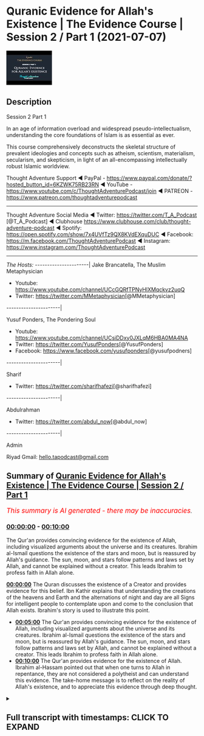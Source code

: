 # Quranic Evidence for Allah's Existence | The Evidence Course | Session 2 / Part 1 (2021-07-07)

![alt Quranic Evidence for Allah's Existence | The Evidence Course | Session 2 / Part 1](MULVQnMHfEk.jpg "Quranic Evidence for Allah's Existence | The Evidence Course | Session 2 / Part 1")

## Description

Session 2 Part 1

In an age of information overload and widespread pseudo-intellectualism, understanding the core foundations of Islam is as essential as ever. 

This course comprehensively deconstructs the skeletal structure of prevalent ideologies and concepts such as atheism, scientism, materialism, secularism, and skepticism, in light of an all-encompassing intellectually robust Islamic worldview.

Thought Adventure Support
◄ PayPal - https://www.paypal.com/donate/?hosted_button_id=6KZWK75RB23RN 
◄ YouTube - https://www.youtube.com/c/ThoughtAdventurePodcast/join
◄ PATREON - https://www.patreon.com/thoughtadventurepodcast
____________________________________________________________________

Thought Adventure Social Media
◄ Twitter: https://twitter.com/T_A_Podcast​​ [@T_A_Podcast]
◄ Clubhouse https://www.clubhouse.com/club/thought-adventure-podcast
◄ Spotify: https://open.spotify.com/show/7x4UVfTz9QX8KVdEXquDUC
◄ Facebook: https://m.facebook.com/ThoughtAdventurePodcast
◄ Instagram: https://www.instagram.com/ThoughtAdventurePodcast​

----------------------------------------------------------------

*The Hosts:*
----------------------|
Jake Brancatella, The Muslim Metaphysician

- Youtube: https://www.youtube.com/channel/UCcGQRfTPNyHlXMqckvz2uqQ
- Twitter:  https://twitter.com/MMetaphysician​​ [@MMetaphysician]

----------------------|

Yusuf Ponders, The Pondering Soul

- Youtube: https://www.youtube.com/channel/UCsiDDxy0JXLqM6HBA0MA4NA
- Twitter: https://twitter.com/YusufPonders​​ [@YusufPonders]
- Facebook: https://www.facebook.com/yusufponders​ [@yusufpodners]

----------------------|

Sharif

- Twitter: https://twitter.com/sharifhafezi​​ [@sharifhafezi]

----------------------|

Abdulrahman

- Twitter: https://twitter.com/abdul_now​ [@abdul_now]

----------------------|

Admin

Riyad 
Gmail: hello.tapodcast@gmail.com

## Summary of [Quranic Evidence for Allah's Existence | The Evidence Course | Session 2 / Part 1](https://www.youtube.com/watch?v=MULVQnMHfEk)


*<span style="color:red; font-size:125%">This summary is AI generated - there may be inaccuracies</span>. [](/)*

### [00:00:00](https://www.youtube.com/watch?v=MULVQnMHfEk&t=0) - [00:10:00](https://www.youtube.com/watch?v=MULVQnMHfEk&t=600)

The Qur'an provides convincing evidence for the existence of Allah, including visualized arguments about the universe and its creatures. Ibrahim al-Ismail questions the existence of the stars and moon, but is reassured by Allah's guidance. The sun, moon, and stars follow patterns and laws set by Allah, and cannot be explained without a creator. This leads Ibrahim to profess faith in Allah alone.

**[00:00:00](https://www.youtube.com/watch?v=MULVQnMHfEk&t=0)** The Quran discusses the existence of a Creator and provides evidence for this belief. Ibn Kathir explains that understanding the creations of the heavens and Earth and the alternations of night and day are all Signs for intelligent people to contemplate upon and come to the conclusion that Allah exists. Ibrahim's story is used to illustrate this point.
* **[00:05:00](https://www.youtube.com/watch?v=MULVQnMHfEk&t=300)** The Qur'an provides convincing evidence for the existence of Allah, including visualized arguments about the universe and its creatures. Ibrahim al-Ismail questions the existence of the stars and moon, but is reassured by Allah's guidance. The sun, moon, and stars follow patterns and laws set by Allah, and cannot be explained without a creator. This leads Ibrahim to profess faith in Allah alone.
* **[00:10:00](https://www.youtube.com/watch?v=MULVQnMHfEk&t=600)** The Qur'an provides evidence for the existence of Allah. Ibrahim al-Hassam pointed out that when one turns to Allah in repentance, they are not considered a polytheist and can understand this evidence. The take-home message is to reflect on the reality of Allah's existence, and to appreciate this evidence through deep thought.

<details><summary><h2>Full transcript with timestamps: CLICK TO EXPAND</h2></summary>

[0:00:15](https://youtu.be/MULVQnMHfEk?t=15) so in the first section  
[0:00:17](https://youtu.be/MULVQnMHfEk?t=17) we discussed about the importance of  
[0:00:20](https://youtu.be/MULVQnMHfEk?t=20) belief  
[0:00:21](https://youtu.be/MULVQnMHfEk?t=21) the approach and the manner by which we  
[0:00:23](https://youtu.be/MULVQnMHfEk?t=23) approach this question about  
[0:00:25](https://youtu.be/MULVQnMHfEk?t=25) what is our purpose of life we looked at  
[0:00:28](https://youtu.be/MULVQnMHfEk?t=28) the limitations of science in answering  
[0:00:31](https://youtu.be/MULVQnMHfEk?t=31) this question  
[0:00:33](https://youtu.be/MULVQnMHfEk?t=33) and we also looked at the rational  
[0:00:34](https://youtu.be/MULVQnMHfEk?t=34) process by which we can use  
[0:00:37](https://youtu.be/MULVQnMHfEk?t=37) in order to come to this conclusion or  
[0:00:38](https://youtu.be/MULVQnMHfEk?t=38) potentially come to the conclusion  
[0:00:40](https://youtu.be/MULVQnMHfEk?t=40) what is our purpose in life now we're  
[0:00:44](https://youtu.be/MULVQnMHfEk?t=44) going on to discuss  
[0:00:45](https://youtu.be/MULVQnMHfEk?t=45) about does a creator exist and what are  
[0:00:48](https://youtu.be/MULVQnMHfEk?t=48) the various  
[0:00:49](https://youtu.be/MULVQnMHfEk?t=49) evidences and it's important  
[0:00:52](https://youtu.be/MULVQnMHfEk?t=52) from a muslim perspective to understand  
[0:00:55](https://youtu.be/MULVQnMHfEk?t=55) how the quran  
[0:00:56](https://youtu.be/MULVQnMHfEk?t=56) addresses this particular question about  
[0:00:59](https://youtu.be/MULVQnMHfEk?t=59) the existence of allah  
[0:01:02](https://youtu.be/MULVQnMHfEk?t=62) now the quranic approach to this  
[0:01:04](https://youtu.be/MULVQnMHfEk?t=64) question is unique and that's not just  
[0:01:06](https://youtu.be/MULVQnMHfEk?t=66) withstanding the fact that the quran is  
[0:01:09](https://youtu.be/MULVQnMHfEk?t=69) inimitable  
[0:01:10](https://youtu.be/MULVQnMHfEk?t=70) in its linguistic miracle meaning that  
[0:01:12](https://youtu.be/MULVQnMHfEk?t=72) it cannot be matched  
[0:01:13](https://youtu.be/MULVQnMHfEk?t=73) and it's a linguistic miracle because  
[0:01:16](https://youtu.be/MULVQnMHfEk?t=76) the quran  
[0:01:17](https://youtu.be/MULVQnMHfEk?t=77) not only provides ideas that stimulate  
[0:01:20](https://youtu.be/MULVQnMHfEk?t=80) the mind  
[0:01:21](https://youtu.be/MULVQnMHfEk?t=81) but also the quran affects the emotions  
[0:01:26](https://youtu.be/MULVQnMHfEk?t=86) for example allah in the quran states  
[0:01:30](https://youtu.be/MULVQnMHfEk?t=90) in chapter three surah al-imran verse  
[0:01:33](https://youtu.be/MULVQnMHfEk?t=93) 190  
[0:01:34](https://youtu.be/MULVQnMHfEk?t=94) most surely in the creation of the  
[0:01:36](https://youtu.be/MULVQnMHfEk?t=96) heavens and the earth  
[0:01:38](https://youtu.be/MULVQnMHfEk?t=98) and the alternations of the night and  
[0:01:40](https://youtu.be/MULVQnMHfEk?t=100) the day there are signs for men  
[0:01:42](https://youtu.be/MULVQnMHfEk?t=102) of understanding and ibrahim  
[0:01:46](https://youtu.be/MULVQnMHfEk?t=106) of this particular verse he quotes the  
[0:01:49](https://youtu.be/MULVQnMHfEk?t=109) prophet sallallahu alaihi wasallam  
[0:01:53](https://youtu.be/MULVQnMHfEk?t=113) who said woe unto he  
[0:01:56](https://youtu.be/MULVQnMHfEk?t=116) who recites this verse but does not  
[0:01:59](https://youtu.be/MULVQnMHfEk?t=119) contemplate it  
[0:02:01](https://youtu.be/MULVQnMHfEk?t=121) so the verse was saying what it was  
[0:02:03](https://youtu.be/MULVQnMHfEk?t=123) saying indeed in the creations of the  
[0:02:05](https://youtu.be/MULVQnMHfEk?t=125) heavens and the earth  
[0:02:10](https://youtu.be/MULVQnMHfEk?t=130) and the alternations of the night and  
[0:02:12](https://youtu.be/MULVQnMHfEk?t=132) the day the change  
[0:02:14](https://youtu.be/MULVQnMHfEk?t=134) that we see around us that these  
[0:02:17](https://youtu.be/MULVQnMHfEk?t=137) are signs for a people of  
[0:02:21](https://youtu.be/MULVQnMHfEk?t=141) thinking  
[0:02:24](https://youtu.be/MULVQnMHfEk?t=144) and you know just the point about this  
[0:02:27](https://youtu.be/MULVQnMHfEk?t=147) word  
[0:02:28](https://youtu.be/MULVQnMHfEk?t=148) the people of thinking the word al-bab  
[0:02:31](https://youtu.be/MULVQnMHfEk?t=151) it comes linguistically  
[0:02:32](https://youtu.be/MULVQnMHfEk?t=152) from the word which means to go to the  
[0:02:35](https://youtu.be/MULVQnMHfEk?t=155) very inner  
[0:02:36](https://youtu.be/MULVQnMHfEk?t=156) core of the fruit so when it says that  
[0:02:39](https://youtu.be/MULVQnMHfEk?t=159) understanding the creations of the  
[0:02:41](https://youtu.be/MULVQnMHfEk?t=161) heavens and the earth  
[0:02:43](https://youtu.be/MULVQnMHfEk?t=163) really thinking about it contemplating  
[0:02:45](https://youtu.be/MULVQnMHfEk?t=165) about it  
[0:02:46](https://youtu.be/MULVQnMHfEk?t=166) all the alternations of night and day  
[0:02:48](https://youtu.be/MULVQnMHfEk?t=168) the changes that we  
[0:02:50](https://youtu.be/MULVQnMHfEk?t=170) see within the universe if you really  
[0:02:53](https://youtu.be/MULVQnMHfEk?t=173) think going to the  
[0:02:54](https://youtu.be/MULVQnMHfEk?t=174) deep understanding a deep enlightened  
[0:02:57](https://youtu.be/MULVQnMHfEk?t=177) approach to this  
[0:02:59](https://youtu.be/MULVQnMHfEk?t=179) that there are signs for people signs  
[0:03:02](https://youtu.be/MULVQnMHfEk?t=182) for what  
[0:03:03](https://youtu.be/MULVQnMHfEk?t=183) for the existence of allah  
[0:03:06](https://youtu.be/MULVQnMHfEk?t=186) and so this is why the prophet  
[0:03:09](https://youtu.be/MULVQnMHfEk?t=189) sallallahu alaihi wasallam  
[0:03:11](https://youtu.be/MULVQnMHfEk?t=191) said woe unto the one who recites it but  
[0:03:14](https://youtu.be/MULVQnMHfEk?t=194) does not contemplate it  
[0:03:15](https://youtu.be/MULVQnMHfEk?t=195) contemplate upon the verse and what the  
[0:03:18](https://youtu.be/MULVQnMHfEk?t=198) verse is telling us to contemplate upon  
[0:03:20](https://youtu.be/MULVQnMHfEk?t=200) which is the creation the universe  
[0:03:22](https://youtu.be/MULVQnMHfEk?t=202) around us  
[0:03:24](https://youtu.be/MULVQnMHfEk?t=204) hence the quran calls upon humanity to  
[0:03:28](https://youtu.be/MULVQnMHfEk?t=208) contemplate upon the universe  
[0:03:29](https://youtu.be/MULVQnMHfEk?t=209) and what it contains and it is through  
[0:03:31](https://youtu.be/MULVQnMHfEk?t=211) this deep reflection  
[0:03:33](https://youtu.be/MULVQnMHfEk?t=213) this deep study that we will come to the  
[0:03:35](https://youtu.be/MULVQnMHfEk?t=215) conclusion  
[0:03:36](https://youtu.be/MULVQnMHfEk?t=216) about the existence of one absolute  
[0:03:38](https://youtu.be/MULVQnMHfEk?t=218) creator allah  
[0:03:40](https://youtu.be/MULVQnMHfEk?t=220) this forms therefore part of the quranic  
[0:03:43](https://youtu.be/MULVQnMHfEk?t=223) method or the the quranic method  
[0:03:45](https://youtu.be/MULVQnMHfEk?t=225) in approaching the belief in the creator  
[0:03:47](https://youtu.be/MULVQnMHfEk?t=227) as ibn kathy goes on to state about that  
[0:03:50](https://youtu.be/MULVQnMHfEk?t=230) verse of quran  
[0:03:51](https://youtu.be/MULVQnMHfEk?t=231) where he says referring to the part of  
[0:03:53](https://youtu.be/MULVQnMHfEk?t=233) the ayah that states  
[0:03:56](https://youtu.be/MULVQnMHfEk?t=236) there are indeed that these are  
[0:04:00](https://youtu.be/MULVQnMHfEk?t=240) for indeed signs of men of understanding  
[0:04:02](https://youtu.be/MULVQnMHfEk?t=242) he says referring to the intelligent  
[0:04:05](https://youtu.be/MULVQnMHfEk?t=245) sound rational minds that contemplate  
[0:04:08](https://youtu.be/MULVQnMHfEk?t=248) about the true reality of things  
[0:04:10](https://youtu.be/MULVQnMHfEk?t=250) unlike the deaf and the mute who do not  
[0:04:12](https://youtu.be/MULVQnMHfEk?t=252) have sound comprehension  
[0:04:14](https://youtu.be/MULVQnMHfEk?t=254) death in the mute here is meant in a  
[0:04:15](https://youtu.be/MULVQnMHfEk?t=255) metaphorical sense  
[0:04:17](https://youtu.be/MULVQnMHfEk?t=257) so the quran demonstrates that through  
[0:04:19](https://youtu.be/MULVQnMHfEk?t=259) deep enlightened rational thought  
[0:04:21](https://youtu.be/MULVQnMHfEk?t=261) that about the universe through a  
[0:04:24](https://youtu.be/MULVQnMHfEk?t=264) rational comprehension  
[0:04:25](https://youtu.be/MULVQnMHfEk?t=265) about the existence of things around us  
[0:04:27](https://youtu.be/MULVQnMHfEk?t=267) that we can come to the existence  
[0:04:29](https://youtu.be/MULVQnMHfEk?t=269) come to the the knowledge that our  
[0:04:31](https://youtu.be/MULVQnMHfEk?t=271) creator exists  
[0:04:32](https://youtu.be/MULVQnMHfEk?t=272) and that allah dies the originator of  
[0:04:35](https://youtu.be/MULVQnMHfEk?t=275) this universe  
[0:04:36](https://youtu.be/MULVQnMHfEk?t=276) and this is clearly demonstrated in the  
[0:04:39](https://youtu.be/MULVQnMHfEk?t=279) story of ibrahim  
[0:04:42](https://youtu.be/MULVQnMHfEk?t=282) who in the verse of quran chapter number  
[0:04:45](https://youtu.be/MULVQnMHfEk?t=285) 6 verse 74 to 80  
[0:04:48](https://youtu.be/MULVQnMHfEk?t=288) it mentions remember when ibrahim said  
[0:04:51](https://youtu.be/MULVQnMHfEk?t=291) to his  
[0:04:51](https://youtu.be/MULVQnMHfEk?t=291) uh said to azer  
[0:04:55](https://youtu.be/MULVQnMHfEk?t=295) do you take idols for gods surely i see  
[0:04:58](https://youtu.be/MULVQnMHfEk?t=298) you and your people in manifest era  
[0:05:01](https://youtu.be/MULVQnMHfEk?t=301) thus we were showing ibrahim the  
[0:05:04](https://youtu.be/MULVQnMHfEk?t=304) kingdoms of the heavens and the earth  
[0:05:06](https://youtu.be/MULVQnMHfEk?t=306) that he might be of those who have sure  
[0:05:09](https://youtu.be/MULVQnMHfEk?t=309) faith  
[0:05:10](https://youtu.be/MULVQnMHfEk?t=310) so when the night out spread over  
[0:05:12](https://youtu.be/MULVQnMHfEk?t=312) ibrahim he saw a star  
[0:05:15](https://youtu.be/MULVQnMHfEk?t=315) he said this is my lord  
[0:05:19](https://youtu.be/MULVQnMHfEk?t=319) questioning but when the star set in the  
[0:05:22](https://youtu.be/MULVQnMHfEk?t=322) morning he said  
[0:05:24](https://youtu.be/MULVQnMHfEk?t=324) this cannot be my lord because it has  
[0:05:26](https://youtu.be/MULVQnMHfEk?t=326) passed  
[0:05:27](https://youtu.be/MULVQnMHfEk?t=327) away and i do not like the transitory  
[0:05:30](https://youtu.be/MULVQnMHfEk?t=330) transitory gods on the next day when he  
[0:05:33](https://youtu.be/MULVQnMHfEk?t=333) saw on the next night when he saw the  
[0:05:35](https://youtu.be/MULVQnMHfEk?t=335) moon rising he said  
[0:05:36](https://youtu.be/MULVQnMHfEk?t=336) this is my lord but when the moon said  
[0:05:39](https://youtu.be/MULVQnMHfEk?t=339) he said  
[0:05:39](https://youtu.be/MULVQnMHfEk?t=339) if my lord had not guided me then i  
[0:05:42](https://youtu.be/MULVQnMHfEk?t=342) shall  
[0:05:43](https://youtu.be/MULVQnMHfEk?t=343) surely be of those who have gone astray  
[0:05:46](https://youtu.be/MULVQnMHfEk?t=346) in the morning when ibrahim saw the sun  
[0:05:49](https://youtu.be/MULVQnMHfEk?t=349) rising he said this must be my lord  
[0:05:52](https://youtu.be/MULVQnMHfEk?t=352) because this is greater than the star  
[0:05:53](https://youtu.be/MULVQnMHfEk?t=353) and the moon but when he saw the sun  
[0:05:56](https://youtu.be/MULVQnMHfEk?t=356) set he said o my people surely  
[0:05:59](https://youtu.be/MULVQnMHfEk?t=359) i am free from what you associate and i  
[0:06:02](https://youtu.be/MULVQnMHfEk?t=362) have sincerely turned myself  
[0:06:04](https://youtu.be/MULVQnMHfEk?t=364) to him who originated the heavens and  
[0:06:06](https://youtu.be/MULVQnMHfEk?t=366) the earth  
[0:06:07](https://youtu.be/MULVQnMHfEk?t=367) and i am not of one of those who are the  
[0:06:09](https://youtu.be/MULVQnMHfEk?t=369) mushrikeen  
[0:06:10](https://youtu.be/MULVQnMHfEk?t=370) the people who commit shirk and  
[0:06:12](https://youtu.be/MULVQnMHfEk?t=372) polytheism  
[0:06:14](https://youtu.be/MULVQnMHfEk?t=374) so here the quran gives a very potent  
[0:06:17](https://youtu.be/MULVQnMHfEk?t=377) visualized argument about those things  
[0:06:20](https://youtu.be/MULVQnMHfEk?t=380) that exist within the universe  
[0:06:23](https://youtu.be/MULVQnMHfEk?t=383) ibrahim al-islam according to when he's  
[0:06:26](https://youtu.be/MULVQnMHfEk?t=386) saying this is my lord he's speaking to  
[0:06:27](https://youtu.be/MULVQnMHfEk?t=387) the people  
[0:06:28](https://youtu.be/MULVQnMHfEk?t=388) so he's not affirming this about the  
[0:06:30](https://youtu.be/MULVQnMHfEk?t=390) star of the moon or the sun  
[0:06:32](https://youtu.be/MULVQnMHfEk?t=392) he's questioning them about this and  
[0:06:34](https://youtu.be/MULVQnMHfEk?t=394) ibrahimo  
[0:06:35](https://youtu.be/MULVQnMHfEk?t=395) islam he's explaining that look the  
[0:06:37](https://youtu.be/MULVQnMHfEk?t=397) stars rose  
[0:06:39](https://youtu.be/MULVQnMHfEk?t=399) and the star set the moon rose and the  
[0:06:42](https://youtu.be/MULVQnMHfEk?t=402) moon  
[0:06:42](https://youtu.be/MULVQnMHfEk?t=402) set the sun rose and it set  
[0:06:46](https://youtu.be/MULVQnMHfEk?t=406) they follow regulations they  
[0:06:49](https://youtu.be/MULVQnMHfEk?t=409) change they follow certain laws  
[0:06:53](https://youtu.be/MULVQnMHfEk?t=413) they're imposed upon by certain patterns  
[0:06:57](https://youtu.be/MULVQnMHfEk?t=417) the question then becomes why believe in  
[0:07:00](https://youtu.be/MULVQnMHfEk?t=420) something  
[0:07:01](https://youtu.be/MULVQnMHfEk?t=421) which is limited and dependent upon  
[0:07:03](https://youtu.be/MULVQnMHfEk?t=423) those laws for it to exist  
[0:07:06](https://youtu.be/MULVQnMHfEk?t=426) rather the question then becomes that  
[0:07:09](https://youtu.be/MULVQnMHfEk?t=429) actually we should free ourselves  
[0:07:11](https://youtu.be/MULVQnMHfEk?t=431) from the limited dependent things but  
[0:07:13](https://youtu.be/MULVQnMHfEk?t=433) worship the one that imposed the law  
[0:07:16](https://youtu.be/MULVQnMHfEk?t=436) and the order and the creation of these  
[0:07:18](https://youtu.be/MULVQnMHfEk?t=438) things  
[0:07:21](https://youtu.be/MULVQnMHfEk?t=441) so this is what the quran is pointing to  
[0:07:23](https://youtu.be/MULVQnMHfEk?t=443) in the story of ibrahim al-islam  
[0:07:25](https://youtu.be/MULVQnMHfEk?t=445) that those things which are limited and  
[0:07:27](https://youtu.be/MULVQnMHfEk?t=447) dependent are dependent upon  
[0:07:30](https://youtu.be/MULVQnMHfEk?t=450) a law giver they're following laws so  
[0:07:33](https://youtu.be/MULVQnMHfEk?t=453) there must be a law giver  
[0:07:34](https://youtu.be/MULVQnMHfEk?t=454) of those celestial objects no matter how  
[0:07:37](https://youtu.be/MULVQnMHfEk?t=457) great they  
[0:07:38](https://youtu.be/MULVQnMHfEk?t=458) are they require something other than  
[0:07:40](https://youtu.be/MULVQnMHfEk?t=460) themselves to determine these laws  
[0:07:42](https://youtu.be/MULVQnMHfEk?t=462) that something can only be the one that  
[0:07:45](https://youtu.be/MULVQnMHfEk?t=465) that something  
[0:07:46](https://youtu.be/MULVQnMHfEk?t=466) can only be the one who created the  
[0:07:48](https://youtu.be/MULVQnMHfEk?t=468) stars the moon the sun  
[0:07:50](https://youtu.be/MULVQnMHfEk?t=470) the universe as a whole and could have  
[0:07:52](https://youtu.be/MULVQnMHfEk?t=472) ordained  
[0:07:53](https://youtu.be/MULVQnMHfEk?t=473) that these weak limited needy objects  
[0:07:56](https://youtu.be/MULVQnMHfEk?t=476) the laws that they are governed by  
[0:07:59](https://youtu.be/MULVQnMHfEk?t=479) indeed to this day no theory whether  
[0:08:02](https://youtu.be/MULVQnMHfEk?t=482) framed in the  
[0:08:04](https://youtu.be/MULVQnMHfEk?t=484) newtonian or quantum mechanics  
[0:08:07](https://youtu.be/MULVQnMHfEk?t=487) and physics gives an explanation to the  
[0:08:10](https://youtu.be/MULVQnMHfEk?t=490) fundamental point  
[0:08:13](https://youtu.be/MULVQnMHfEk?t=493) that argument of why do bodies exist  
[0:08:17](https://youtu.be/MULVQnMHfEk?t=497) in the way that they do and  
[0:08:20](https://youtu.be/MULVQnMHfEk?t=500) can these things that exist which are  
[0:08:22](https://youtu.be/MULVQnMHfEk?t=502) limited and needy and dependent  
[0:08:24](https://youtu.be/MULVQnMHfEk?t=504) exist without a creator and an  
[0:08:27](https://youtu.be/MULVQnMHfEk?t=507) originator  
[0:08:29](https://youtu.be/MULVQnMHfEk?t=509) and most what they do is they describe  
[0:08:32](https://youtu.be/MULVQnMHfEk?t=512) how things exist they might provide to  
[0:08:35](https://youtu.be/MULVQnMHfEk?t=515) us  
[0:08:36](https://youtu.be/MULVQnMHfEk?t=516) a mechanistic explanation to the  
[0:08:39](https://youtu.be/MULVQnMHfEk?t=519) universe  
[0:08:41](https://youtu.be/MULVQnMHfEk?t=521) but what they can't do is explain to us  
[0:08:44](https://youtu.be/MULVQnMHfEk?t=524) why the thing the agency behind that  
[0:08:47](https://youtu.be/MULVQnMHfEk?t=527) mechanism  
[0:08:48](https://youtu.be/MULVQnMHfEk?t=528) why that mechanism exists in the first  
[0:08:50](https://youtu.be/MULVQnMHfEk?t=530) place  
[0:08:52](https://youtu.be/MULVQnMHfEk?t=532) so reflecting on the universe only leads  
[0:08:55](https://youtu.be/MULVQnMHfEk?t=535) us to understanding  
[0:08:57](https://youtu.be/MULVQnMHfEk?t=537) for a need for the creator this is what  
[0:08:59](https://youtu.be/MULVQnMHfEk?t=539) the quran  
[0:09:00](https://youtu.be/MULVQnMHfEk?t=540) and allah is suggesting within the quran  
[0:09:04](https://youtu.be/MULVQnMHfEk?t=544) and that there must be something that's  
[0:09:06](https://youtu.be/MULVQnMHfEk?t=546) absolutely independent of creation  
[0:09:08](https://youtu.be/MULVQnMHfEk?t=548) in order to explain the existence of  
[0:09:10](https://youtu.be/MULVQnMHfEk?t=550) dependent limited things  
[0:09:12](https://youtu.be/MULVQnMHfEk?t=552) this point is further illustrated in the  
[0:09:15](https://youtu.be/MULVQnMHfEk?t=555) verse that describes the creator as  
[0:09:17](https://youtu.be/MULVQnMHfEk?t=557) a summit when the well-known  
[0:09:21](https://youtu.be/MULVQnMHfEk?t=561) well-recited surah surah iqlas  
[0:09:24](https://youtu.be/MULVQnMHfEk?t=564) what allah says allah is a summit  
[0:09:30](https://youtu.be/MULVQnMHfEk?t=570) in arabic language as-samad means  
[0:09:33](https://youtu.be/MULVQnMHfEk?t=573) the one without need without  
[0:09:35](https://youtu.be/MULVQnMHfEk?t=575) incompleteness  
[0:09:37](https://youtu.be/MULVQnMHfEk?t=577) whole self-sufficient requiring nothing  
[0:09:40](https://youtu.be/MULVQnMHfEk?t=580) else for  
[0:09:41](https://youtu.be/MULVQnMHfEk?t=581) its existence  
[0:09:44](https://youtu.be/MULVQnMHfEk?t=584) and also as samad means that which  
[0:09:48](https://youtu.be/MULVQnMHfEk?t=588) other things require its existence for  
[0:09:51](https://youtu.be/MULVQnMHfEk?t=591) so allah  
[0:09:53](https://youtu.be/MULVQnMHfEk?t=593) is describing in the quran  
[0:09:56](https://youtu.be/MULVQnMHfEk?t=596) his nature his subhana with allah's  
[0:09:58](https://youtu.be/MULVQnMHfEk?t=598) nature  
[0:09:59](https://youtu.be/MULVQnMHfEk?t=599) which is that allah is assamed  
[0:10:01](https://youtu.be/MULVQnMHfEk?t=601) independent  
[0:10:02](https://youtu.be/MULVQnMHfEk?t=602) self-sufficient free of any need  
[0:10:06](https://youtu.be/MULVQnMHfEk?t=606) but upon which all other things depend  
[0:10:09](https://youtu.be/MULVQnMHfEk?t=609) their existence for  
[0:10:11](https://youtu.be/MULVQnMHfEk?t=611) and this is a point that was recognized  
[0:10:13](https://youtu.be/MULVQnMHfEk?t=613) by ibrahim alaihissalam  
[0:10:15](https://youtu.be/MULVQnMHfEk?t=615) when he said i have sincerely turned  
[0:10:18](https://youtu.be/MULVQnMHfEk?t=618) myself to him  
[0:10:19](https://youtu.be/MULVQnMHfEk?t=619) who originated the heavens and the earth  
[0:10:22](https://youtu.be/MULVQnMHfEk?t=622) and indeed i am not  
[0:10:24](https://youtu.be/MULVQnMHfEk?t=624) one of the polytheists so we can  
[0:10:26](https://youtu.be/MULVQnMHfEk?t=626) understand that the quranic approach  
[0:10:29](https://youtu.be/MULVQnMHfEk?t=629) the take home message here is the  
[0:10:31](https://youtu.be/MULVQnMHfEk?t=631) quranic approach  
[0:10:32](https://youtu.be/MULVQnMHfEk?t=632) tells us to reflect or to sense the  
[0:10:35](https://youtu.be/MULVQnMHfEk?t=635) reality  
[0:10:36](https://youtu.be/MULVQnMHfEk?t=636) but not only just to sense the reality  
[0:10:39](https://youtu.be/MULVQnMHfEk?t=639) but to  
[0:10:39](https://youtu.be/MULVQnMHfEk?t=639) really really think about this reality  
[0:10:42](https://youtu.be/MULVQnMHfEk?t=642) in a  
[0:10:43](https://youtu.be/MULVQnMHfEk?t=643) deep way and through that thought  
[0:10:46](https://youtu.be/MULVQnMHfEk?t=646) through that comprehension do we come to  
[0:10:49](https://youtu.be/MULVQnMHfEk?t=649) the knowledge and the signs for the  
[0:10:50](https://youtu.be/MULVQnMHfEk?t=650) existence of the creator  
[0:10:52](https://youtu.be/MULVQnMHfEk?t=652) and just as a quick side point  
[0:10:55](https://youtu.be/MULVQnMHfEk?t=655) if things are easy and you acquire them  
[0:10:58](https://youtu.be/MULVQnMHfEk?t=658) easily  
[0:10:59](https://youtu.be/MULVQnMHfEk?t=659) then you will not appreciate what you  
[0:11:01](https://youtu.be/MULVQnMHfEk?t=661) have  
[0:11:02](https://youtu.be/MULVQnMHfEk?t=662) when you really have to struggle and  
[0:11:04](https://youtu.be/MULVQnMHfEk?t=664) think about something  
[0:11:06](https://youtu.be/MULVQnMHfEk?t=666) and you come to the conclusion upon that  
[0:11:08](https://youtu.be/MULVQnMHfEk?t=668) thing for through hard work for a mental  
[0:11:10](https://youtu.be/MULVQnMHfEk?t=670) exercise in this case  
[0:11:12](https://youtu.be/MULVQnMHfEk?t=672) then you can really appreciate what you  
[0:11:14](https://youtu.be/MULVQnMHfEk?t=674) have  
[0:11:15](https://youtu.be/MULVQnMHfEk?t=675) this is in essence what it means to  
[0:11:17](https://youtu.be/MULVQnMHfEk?t=677) contemplate about the signs for the  
[0:11:18](https://youtu.be/MULVQnMHfEk?t=678) existence of the creator  
[0:11:20](https://youtu.be/MULVQnMHfEk?t=680) and the next video we're going into a  
[0:11:22](https://youtu.be/MULVQnMHfEk?t=682) bit more detail  
[0:11:24](https://youtu.be/MULVQnMHfEk?t=684) with regards to the evidences for the  
[0:11:26](https://youtu.be/MULVQnMHfEk?t=686) existence of  
[0:11:27](https://youtu.be/MULVQnMHfEk?t=687) the creator of the subhanallah darla  
</details>